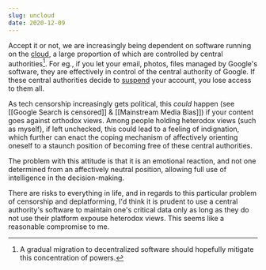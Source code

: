 ```yaml
---
slug: uncloud
date: 2020-12-09
---
```


Accept it or not, we are increasingly being dependent on software running on the [cloud](https://en.wikipedia.org/wiki/Cloud_computing), a large proportion of which are controlled by central authorities[^decen]. For eg., if you let your email, photos, files managed by Google's software, they are effectively in control of the central authority of Google. If these central authorities decide to [suspend] your account, you lose access to them all.

[suspend]: http://web.archive.org/web/20201102161748/https://www.businessinsider.com/google-users-locked-out-after-years-2020-10

[^decen]: A gradual migration to decentralized software should hopefully mitigate this concentration of powers.

As tech censorship increasingly gets political, this *could* happen (see [[Google Search is censored]] & [[Mainstream Media Bias]]) if your content goes against orthodox views. Among people holding heterodox views (such as myself), if left unchecked, this could lead to a feeling of indignation, which further can enact the coping mechanism of affectively orienting oneself to a staunch position of becoming free of these central authorities.

The problem with this attitude is that it is an emotional reaction, and not one determined from an affectively neutral position, allowing full use of intelligence in the decision-making.

There are risks to everything in life, and in regards to this particular problem of censorship and deplatforming, I'd think it is prudent to use a central authority's software to maintain one's critical data only as long as they do not use their platform expouse heterodox views. This seems like a reasonable compromise to me.
